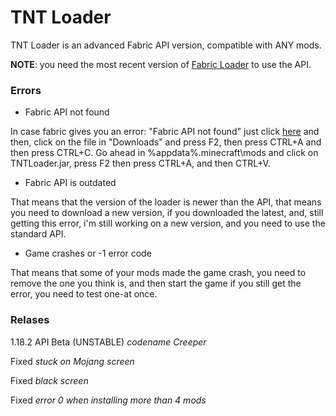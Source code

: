 # TNT Loader

TNT Loader is an advanced Fabric API version, compatible with ANY mods.

**NOTE**: you need the most recent version of [Fabric Loader](https://maven.fabricmc.net/net/fabricmc/fabric-installer/0.10.2/fabric-installer-0.10.2.exe) to use the API.

### Errors

- Fabric API not found

In case fabric gives you an error: "Fabric API not found" just click [here](https://www.curseforge.com/minecraft/mc-mods/fabric-api/download/3689020/file) and then, click on the file in "Downloads" and press F2, then press CTRL+A and then press CTRL+C. Go ahead in %appdata%\.minecraft\mods and click on TNTLoader.jar, press F2 then press CTRL+A, and then CTRL+V.

- Fabric API is outdated

That means that the version of the loader is newer than the API, that means you need to download a new version, if you downloaded the latest, and, still getting this error, i'm still working on a new version, and you need to use the standard API.

- Game crashes or -1 error code

That means that some of your mods made the game crash, you need to remove the one you think is, and then start the game if you still get the error, you need to test one-at once.

### Relases

1.18.2 API Beta (UNSTABLE) _codename Creeper_

Fixed _stuck on Mojang screen_

Fixed _black screen_

Fixed _error 0 when installing more than 4 mods_
